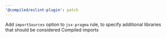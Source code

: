 ```yaml
---
'@compiled/eslint-plugin': patch
---
```


Add `importSources` option to `jsx-pragma` rule, to specify additional libraries that should be considered Compiled imports
